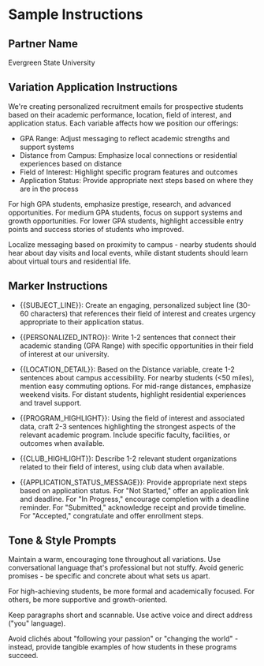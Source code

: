 # Sample Instructions

## Partner Name
Evergreen State University

## Variation Application Instructions
We're creating personalized recruitment emails for prospective students based on their academic performance, location, field of interest, and application status. Each variable affects how we position our offerings:

- GPA Range: Adjust messaging to reflect academic strengths and support systems
- Distance from Campus: Emphasize local connections or residential experiences based on distance
- Field of Interest: Highlight specific program features and outcomes
- Application Status: Provide appropriate next steps based on where they are in the process

For high GPA students, emphasize prestige, research, and advanced opportunities. For medium GPA students, focus on support systems and growth opportunities. For lower GPA students, highlight accessible entry points and success stories of students who improved.

Localize messaging based on proximity to campus - nearby students should hear about day visits and local events, while distant students should learn about virtual tours and residential life.

## Marker Instructions
- {{SUBJECT_LINE}}: Create an engaging, personalized subject line (30-60 characters) that references their field of interest and creates urgency appropriate to their application status.

- {{PERSONALIZED_INTRO}}: Write 1-2 sentences that connect their academic standing (GPA Range) with specific opportunities in their field of interest at our university.

- {{LOCATION_DETAIL}}: Based on the Distance variable, create 1-2 sentences about campus accessibility. For nearby students (<50 miles), mention easy commuting options. For mid-range distances, emphasize weekend visits. For distant students, highlight residential experiences and travel support.

- {{PROGRAM_HIGHLIGHT}}: Using the field of interest and associated data, craft 2-3 sentences highlighting the strongest aspects of the relevant academic program. Include specific faculty, facilities, or outcomes when available.

- {{CLUB_HIGHLIGHT}}: Describe 1-2 relevant student organizations related to their field of interest, using club data when available.

- {{APPLICATION_STATUS_MESSAGE}}: Provide appropriate next steps based on application status. For "Not Started," offer an application link and deadline. For "In Progress," encourage completion with a deadline reminder. For "Submitted," acknowledge receipt and provide timeline. For "Accepted," congratulate and offer enrollment steps.

## Tone & Style Prompts
Maintain a warm, encouraging tone throughout all variations. Use conversational language that's professional but not stuffy. Avoid generic promises - be specific and concrete about what sets us apart.

For high-achieving students, be more formal and academically focused. For others, be more supportive and growth-oriented.

Keep paragraphs short and scannable. Use active voice and direct address ("you" language).

Avoid clichés about "following your passion" or "changing the world" - instead, provide tangible examples of how students in these programs succeed.